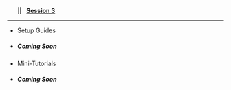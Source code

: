 <!-- docs/_sidebar.md -->

&nbsp;&nbsp;&nbsp;<a href="DP/#/?id=demystifying-programming-dp"><i class="fas fa-home"></i></a>&nbsp;&nbsp;&nbsp;||&nbsp;&nbsp;&nbsp;<a href="DP/#/session3/session3"><span class="fa-stack"><strong class="fa-stack-xs">Session&nbsp;3</strong></span></a><hr>

* Setup Guides  
* ##### *Coming Soon*

* Mini-Tutorials 
* ##### *Coming Soon*

